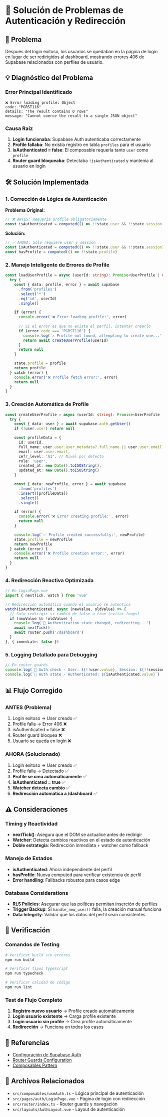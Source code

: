 # 🔧 Solución de Problemas de Autenticación y Redirección

## 🎯 Problema
Después del login exitoso, los usuarios se quedaban en la página de login en lugar de ser redirigidos al dashboard, mostrando errores 406 de Supabase relacionados con perfiles de usuario.

## 💡 Diagnóstico del Problema

### Error Principal Identificado
```
❌ Error loading profile: Object
code: "PGRST116"
details: "The result contains 0 rows"
message: "Cannot coerce the result to a single JSON object"
```

### Causa Raíz
1. **Login funcionaba**: Supabase Auth autenticaba correctamente
2. **Profile fallaba**: No existía registro en tabla `profiles` para el usuario
3. **isAuthenticated = false**: El composable requería tanto `user` como `profile`
4. **Router guard bloqueaba**: Detectaba `!isAuthenticated` y mantenía al usuario en login

## 🛠️ Solución Implementada

### 1. Corrección de Lógica de Autenticación

**Problema Original:**
```typescript
// ❌ ANTES: Requería profile obligatoriamente
const isAuthenticated = computed(() => !!state.user && !!state.session && !!state.profile)
```

**Solución:**
```typescript
// ✅ AHORA: Solo requiere user y session
const isAuthenticated = computed(() => !!state.user && !!state.session)
const hasProfile = computed(() => !!state.profile)
```

### 2. Manejo Inteligente de Errores de Profile

```typescript
const loadUserProfile = async (userId: string): Promise<UserProfile | null> => {
  try {
    const { data: profile, error } = await supabase
      .from('profiles')
      .select('*')
      .eq('id', userId)
      .single()

    if (error) {
      console.error('❌ Error loading profile:', error)
      
      // Si el error es que no existe el perfil, intentar crearlo
      if (error.code === 'PGRST116') {
        console.log('⚠️ Profile not found, attempting to create one...')
        return await createUserProfile(userId)
      }
      return null
    }

    state.profile = profile
    return profile
  } catch (error) {
    console.error('❌ Profile fetch error:', error)
    return null
  }
}
```

### 3. Creación Automática de Profile

```typescript
const createUserProfile = async (userId: string): Promise<UserProfile | null> => {
  try {
    const { data: user } = await supabase.auth.getUser()
    if (!user.user) return null

    const profileData = {
      id: userId,
      full_name: user.user.user_metadata?.full_name || user.user.email?.split('@')[0] || 'User',
      email: user.user.email,
      cefr_level: 'A1', // Nivel por defecto
      role: 'user',
      created_at: new Date().toISOString(),
      updated_at: new Date().toISOString()
    }

    const { data: newProfile, error } = await supabase
      .from('profiles')
      .insert([profileData])
      .select()
      .single()

    if (error) {
      console.error('❌ Error creating profile:', error)
      return null
    }

    console.log('✅ Profile created successfully:', newProfile)
    state.profile = newProfile
    return newProfile
  } catch (error) {
    console.error('❌ Profile creation error:', error)
    return null
  }
}
```

### 4. Redirección Reactiva Optimizada

```typescript
// En LoginPage.vue
import { nextTick, watch } from 'vue'

// Redirección automática cuando el usuario se autentica
watch(isAuthenticated, async (newValue, oldValue) => {
  // Solo redirigir si cambió de false a true (evitar loops)
  if (newValue && !oldValue) {
    console.log('🔄 Authentication state changed, redirecting...')
    await nextTick()
    await router.push('/dashboard')
  }
}, { immediate: false })
```

### 5. Logging Detallado para Debugging

```typescript
// En router guards
console.log(`🔐 Auth check - User: ${!!user.value}, Session: ${!!session.value}, Profile: ${!!profile.value}`)
console.log(`🔐 Auth state - Authenticated: ${isAuthenticated.value}`)
```

## 📊 Flujo Corregido

### ANTES (Problema)
1. Login exitoso → User creado ✅
2. Profile falla → Error 406 ❌  
3. isAuthenticated = false ❌
4. Router guard bloquea ❌
5. Usuario se queda en login ❌

### AHORA (Solucionado)
1. Login exitoso → User creado ✅
2. Profile falla → Detectado ✅
3. **Profile se crea automáticamente** ✅
4. **isAuthenticated = true** ✅  
5. **Watcher detecta cambio** ✅
6. **Redirección automática a /dashboard** ✅

## ⚠️ Consideraciones

### Timing y Reactividad
- **nextTick()**: Asegura que el DOM se actualice antes de redirigir
- **Watcher**: Detecta cambios reactivos en el estado de autenticación
- **Doble estrategia**: Redirección inmediata + watcher como fallback

### Manejo de Estados
- **isAuthenticated**: Ahora independiente del perfil
- **hasProfile**: Nueva computed para verificar existencia de perfil
- **Error handling**: Fallbacks robustos para casos edge

### Database Considerations
- **RLS Policies**: Asegurar que las políticas permitan inserción de perfiles
- **Trigger Backup**: Si `handle_new_user()` falla, la creación manual funciona
- **Data Integrity**: Validar que los datos del perfil sean consistentes

## 🧪 Verificación

### Comandos de Testing
```bash
# Verificar build sin errores
npm run build

# Verificar tipos TypeScript
npm run typecheck

# Verificar calidad de código
npm run lint
```

### Test de Flujo Completo
1. **Registro nuevo usuario** → Profile creado automáticamente
2. **Login usuario existente** → Carga profile existente
3. **Login usuario sin profile** → Crea profile automáticamente
4. **Redirección** → Funciona en todos los casos

## 🔗 Referencias

- [Configuración de Supabase Auth](../getting-started/04-supabase-auth-setup.md)
- [Router Guards Configuration](../../reference/configurations/router-config.md)
- [Composables Pattern](../../explanation/architecture-decisions/composables-pattern.md)

## 📝 Archivos Relacionados

- `src/composables/useAuth.ts` - Lógica principal de autenticación
- `src/pages/auth/LoginPage.vue` - Página de login con redirección
- `src/router/index.ts` - Router guards y navegación
- `src/layouts/AuthLayout.vue` - Layout de autenticación